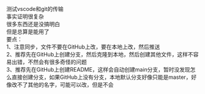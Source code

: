 
测试vscode和git的传输  
事实证明很复杂  
很多东西还是没搞明白  
但是总算是能用了  
要点：  
1、注意同步，文件不要在GitHub上改，要在本地上改，然后推送  
2、推荐先在GitHub上创建分支，然后克隆到本地，然后创建其他文件，这样不容易出错，不然会有很多奇怪的问题  
3、推荐先在GitHub上创建README，这样会自动创建main分支，暂时没发现怎么直接创建分支，如果GitHub上没有分支，本地默认分支好像只能是master，好像改不了其他的名字，可能可以改，但是不会  

